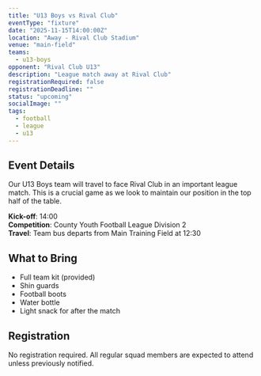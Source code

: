 ```yaml
---
title: "U13 Boys vs Rival Club"
eventType: "fixture"
date: "2025-11-15T14:00:00Z"
location: "Away - Rival Club Stadium"
venue: "main-field"
teams:
  - u13-boys
opponent: "Rival Club U13"
description: "League match away at Rival Club"
registrationRequired: false
registrationDeadline: ""
status: "upcoming"
socialImage: ""
tags:
  - football
  - league
  - u13
---
```


## Event Details

Our U13 Boys team will travel to face Rival Club in an important league match. This is a crucial game as we look to maintain our position in the top half of the table.

**Kick-off**: 14:00  
**Competition**: County Youth Football League Division 2  
**Travel**: Team bus departs from Main Training Field at 12:30

## What to Bring

- Full team kit (provided)
- Shin guards
- Football boots
- Water bottle
- Light snack for after the match

## Registration

No registration required. All regular squad members are expected to attend unless previously notified.

